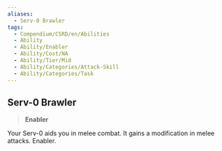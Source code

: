 ```yaml
---
aliases:
  - Serv-0 Brawler
tags:
  - Compendium/CSRD/en/Abilities
  - Ability
  - Ability/Enabler
  - Ability/Cost/NA
  - Ability/Tier/Mid
  - Ability/Categories/Attack-Skill
  - Ability/Categories/Task
---
```

    
      
## Serv-0 Brawler      
>**Enabler**    
      
Your Serv-0 aids you in melee combat. It gains a modification in melee attacks. Enabler.
